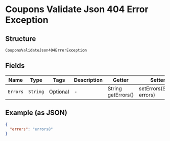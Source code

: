 
# Coupons Validate Json 404 Error Exception

## Structure

`CouponsValidateJson404ErrorException`

## Fields

| Name | Type | Tags | Description | Getter | Setter |
|  --- | --- | --- | --- | --- | --- |
| `Errors` | `String` | Optional | - | String getErrors() | setErrors(String errors) |

## Example (as JSON)

```json
{
  "errors": "errors8"
}
```

